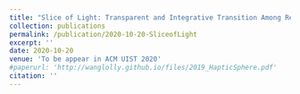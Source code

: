 ```yaml
---
title: "Slice of Light: Transparent and Integrative Transition Among Realities in a Multi-HMD-UserEnvironment."
collection: publications
permalink: /publication/2020-10-20-SliceofLight
excerpt: ''
date: 2020-10-20
venue: 'To be appear in ACM UIST 2020'
#paperurl: 'http://wanglolly.github.io/files/2019_HapticSphere.pdf'
citation: ''
---
```

